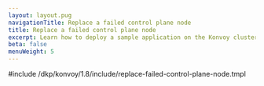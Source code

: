 ```yaml
---
layout: layout.pug
navigationTitle: Replace a failed control plane node
title: Replace a failed control plane node
excerpt: Learn how to deploy a sample application on the Konvoy cluster
beta: false
menuWeight: 5
---
```


<!-- markdownlint-disable MD004 MD007 MD025 MD030 MD018-->

#include /dkp/konvoy/1.8/include/replace-failed-control-plane-node.tmpl

